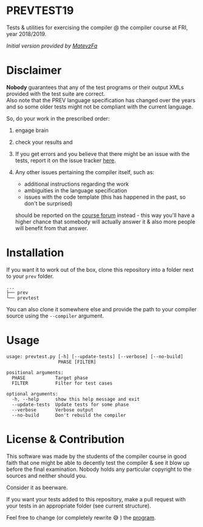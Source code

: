 # PREVTEST19

Tests & utilities for exercising the compiler @ the compiler course at FRI, year 2018/2019.

_Initial version provided by [MatevzFa](https://github.com/MatevzFa/prevtest/)_

# Disclaimer
**Nobody** guarantees that any of the test programs or their output XMLs provided with the test suite are correct. \
Also note that the PREV language specification has changed over the years and so some older tests might not be compliant with the current language.

So, do your work in the prescribed order:

1. engage brain
2. check your results and 
3. If you get errors and you believe that there might be an issue with the tests, report it on the issue tracker [here](https://github.com/RokKos/prevtest/issues).
4. Any other issues pertaining the compiler itself, such as:
     - additional instructions regarding the work
     - ambiguities in the language specification
     - issues with the code template (this has happened in the past, so don't be surprised)
 
    should be reported on the [course forum](https://ucilnica.fri.uni-lj.si/mod/forum/view.php?id=27690) instead - this way you'll have a higher chance that somebody will actually answer it & also more people will benefit from that answer.

# Installation
If you want it to work out of the box, clone this repository into a folder next to your `prev` folder.
```
...
├── prev
└── prevtest
```

You can also clone it somewhere else and provide the path to your compiler source using the `--compiler` argument.

# Usage

```
usage: prevtest.py [-h] [--update-tests] [--verbose] [--no-build]
                   PHASE [FILTER]

positional arguments:
  PHASE           Target phase
  FILTER          Filter for test cases

optional arguments:
  -h, --help      show this help message and exit
  --update-tests  Update tests for some phase
  --verbose       Verbose output
  --no-build      Don't rebuild the compiler
```

# License & Contribution
This software was made by the students of the compiler course in good faith that one might be able to decently test the compiler & see it blow up before the final examination. Nobody holds any particular copyright to the sources and neither should you.

Consider it as beerware.

If you want your tests added to this repository, make a pull request with your tests in an appropriate folder (see current structure).

Feel free to change (or completely rewrite :sweat_smile: ) the [program](prevtest.py).
